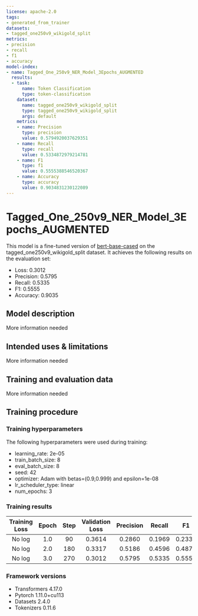 ```yaml
---
license: apache-2.0
tags:
- generated_from_trainer
datasets:
- tagged_one250v9_wikigold_split
metrics:
- precision
- recall
- f1
- accuracy
model-index:
- name: Tagged_One_250v9_NER_Model_3Epochs_AUGMENTED
  results:
  - task:
      name: Token Classification
      type: token-classification
    dataset:
      name: tagged_one250v9_wikigold_split
      type: tagged_one250v9_wikigold_split
      args: default
    metrics:
    - name: Precision
      type: precision
      value: 0.5794920037629351
    - name: Recall
      type: recall
      value: 0.5334872979214781
    - name: F1
      type: f1
      value: 0.5555388546520367
    - name: Accuracy
      type: accuracy
      value: 0.9034831230122089
---
```


<!-- This model card has been generated automatically according to the information the Trainer had access to. You
should probably proofread and complete it, then remove this comment. -->

# Tagged_One_250v9_NER_Model_3Epochs_AUGMENTED

This model is a fine-tuned version of [bert-base-cased](https://huggingface.co/bert-base-cased) on the tagged_one250v9_wikigold_split dataset.
It achieves the following results on the evaluation set:
- Loss: 0.3012
- Precision: 0.5795
- Recall: 0.5335
- F1: 0.5555
- Accuracy: 0.9035

## Model description

More information needed

## Intended uses & limitations

More information needed

## Training and evaluation data

More information needed

## Training procedure

### Training hyperparameters

The following hyperparameters were used during training:
- learning_rate: 2e-05
- train_batch_size: 8
- eval_batch_size: 8
- seed: 42
- optimizer: Adam with betas=(0.9,0.999) and epsilon=1e-08
- lr_scheduler_type: linear
- num_epochs: 3

### Training results

| Training Loss | Epoch | Step | Validation Loss | Precision | Recall | F1     | Accuracy |
|:-------------:|:-----:|:----:|:---------------:|:---------:|:------:|:------:|:--------:|
| No log        | 1.0   | 90   | 0.3614          | 0.2860    | 0.1969 | 0.2332 | 0.8576   |
| No log        | 2.0   | 180  | 0.3317          | 0.5186    | 0.4596 | 0.4873 | 0.8924   |
| No log        | 3.0   | 270  | 0.3012          | 0.5795    | 0.5335 | 0.5555 | 0.9035   |


### Framework versions

- Transformers 4.17.0
- Pytorch 1.11.0+cu113
- Datasets 2.4.0
- Tokenizers 0.11.6

